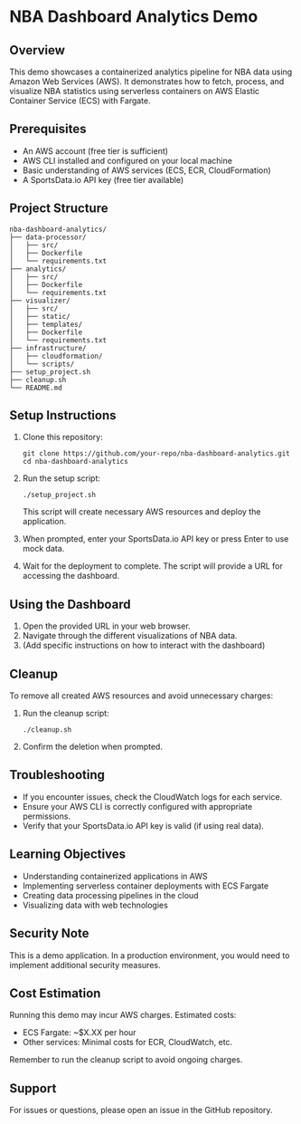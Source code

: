 # NBA Dashboard Analytics Demo

## Overview
This demo showcases a containerized analytics pipeline for NBA data using Amazon Web Services (AWS). It demonstrates how to fetch, process, and visualize NBA statistics using serverless containers on AWS Elastic Container Service (ECS) with Fargate.

## Prerequisites
- An AWS account (free tier is sufficient)
- AWS CLI installed and configured on your local machine
- Basic understanding of AWS services (ECS, ECR, CloudFormation)
- A SportsData.io API key (free tier available)

## Project Structure
```
nba-dashboard-analytics/
├── data-processor/
│   ├── src/
│   ├── Dockerfile
│   └── requirements.txt
├── analytics/
│   ├── src/
│   ├── Dockerfile
│   └── requirements.txt
├── visualizer/
│   ├── src/
│   ├── static/
│   ├── templates/
│   ├── Dockerfile
│   └── requirements.txt
├── infrastructure/
│   ├── cloudformation/
│   └── scripts/
├── setup_project.sh
├── cleanup.sh
└── README.md
```

## Setup Instructions

1. Clone this repository:
   ```
   git clone https://github.com/your-repo/nba-dashboard-analytics.git
   cd nba-dashboard-analytics
   ```

2. Run the setup script:
   ```
   ./setup_project.sh
   ```
   This script will create necessary AWS resources and deploy the application.

3. When prompted, enter your SportsData.io API key or press Enter to use mock data.

4. Wait for the deployment to complete. The script will provide a URL for accessing the dashboard.

## Using the Dashboard

1. Open the provided URL in your web browser.
2. Navigate through the different visualizations of NBA data.
3. (Add specific instructions on how to interact with the dashboard)

## Cleanup

To remove all created AWS resources and avoid unnecessary charges:

1. Run the cleanup script:
   ```
   ./cleanup.sh
   ```

2. Confirm the deletion when prompted.

## Troubleshooting

- If you encounter issues, check the CloudWatch logs for each service.
- Ensure your AWS CLI is correctly configured with appropriate permissions.
- Verify that your SportsData.io API key is valid (if using real data).

## Learning Objectives

- Understanding containerized applications in AWS
- Implementing serverless container deployments with ECS Fargate
- Creating data processing pipelines in the cloud
- Visualizing data with web technologies

## Security Note

This is a demo application. In a production environment, you would need to implement additional security measures.

## Cost Estimation

Running this demo may incur AWS charges. Estimated costs:
- ECS Fargate: ~$X.XX per hour
- Other services: Minimal costs for ECR, CloudWatch, etc.

Remember to run the cleanup script to avoid ongoing charges.

## Support

For issues or questions, please open an issue in the GitHub repository.
